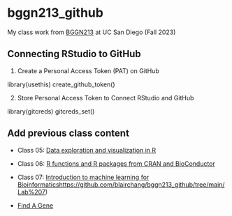 # bggn213_github
My class work from [BGGN213](https://bioboot.github.io/bggn213_F23/) at UC San Diego (Fall 2023)


## Connecting RStudio to GitHub

1. Create a Personal Access Token (PAT) on GitHub

library(usethis)
create_github_token()

2. Store Personal Access Token to Connect RStudio and GitHub

library(gitcreds)
gitcreds_set()

## Add previous class content

- Class 05: [Data exploration and visualization in R](https://github.com/blairchang/bggn213_github/blob/main/Lab%205/Lab%205/lab5.pdf)

- Class 06: [R functions and R packages from CRAN and BioConductor](https://github.com/blairchang/bggn213_github/blob/main/Lab%206/HW-lab6.pdf)

- Class 07: [Introduction to machine learning for Bioinformatics](https://github.com/blairchang/bggn213_github/tree/main/Lab%207)https://github.com/blairchang/bggn213_github/tree/main/Lab%207)

- [Find A Gene](https://github.com/blairchang/bggn213_github/tree/main/Find%20A%20Gene%20Project)
